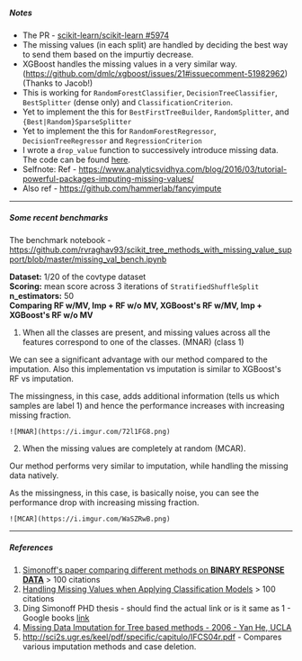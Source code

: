 ##### Notes

* The PR - [scikit-learn/scikit-learn #5974](https://github.com/scikit-learn/scikit-learn/pull/5974)
* The missing values (in each split) are handled by deciding the best way to send them based on the impurtiy decrease.
* XGBoost handles the missing values in a very similar way. (https://github.com/dmlc/xgboost/issues/21#issuecomment-51982962) (Thanks to Jacob!)
* This is working for `RandomForestClassifier`, `DecisionTreeClassifier`, `BestSplitter` (dense only) and `ClassificationCriterion`.
* Yet to implement the this for `BestFirstTreeBuilder`, `RandomSplitter`, and `{Best|Random}SparseSplitter`
* Yet to implement the this for `RandomForestRegressor`, `DecisionTreeRegressor` and `RegressionCriterion`
* I wrote a `drop_value` function to successively introduce missing data. The code can be found [here](https://github.com/rvraghav93/scikit_tree_methods_with_missing_value_support/blob/master/value_dropper.py).
* Selfnote: Ref - https://www.analyticsvidhya.com/blog/2016/03/tutorial-powerful-packages-imputing-missing-values/
* Also ref - https://github.com/hammerlab/fancyimpute

<hr>

##### Some recent benchmarks

The benchmark notebook - https://github.com/rvraghav93/scikit_tree_methods_with_missing_value_support/blob/master/missing_val_bench.ipynb

**Dataset:** 1/20 of the covtype dataset <br>
**Scoring:** mean score across 3 iterations of `StratifiedShuffleSplit` <br>
**n_estimators:** 50 <br>
**Comparing RF w/MV, Imp + RF w/o MV, XGBoost's RF w/MV, Imp + XGBoost's RF w/o MV**

1. When all the classes are present, and missing values across all the features correspond to one of the classes. (MNAR) (class 1)


  We can see a significant advantage with our method compared to the imputation. Also this implementation vs imputation is similar to XGBoost's RF vs imputation.
  
  The missingness, in this case, adds additional information (tells us which samples are label 1) and hence the performance increases with increasing missing fraction.
  
    ![MNAR](https://i.imgur.com/72l1FG8.png)

2. When the missing values are completely at random (MCAR).

  Our method performs very similar to imputation, while handling the missing data natively.
  
  As the missingness, in this case, is basically noise, you can see the performance drop with increasing missing fraction.
  
    ![MCAR](https://i.imgur.com/WaSZRwB.png)

<hr>

##### References

1. [Simonoff's paper comparing different methods on **BINARY RESPONSE DATA**](http://people.stern.nyu.edu/jsimonof/jmlr10.pdf) > 100 citations
2. [Handling Missing Values when Applying Classification Models](http://www.jmlr.org/papers/volume8/saar-tsechansky07a/saar-tsechansky07a.pdf) > 100 citations
3. Ding Simonoff PHD thesis - should find the actual link or is it same as 1 - Google books [link](https://books.google.fr/books?id=XP3IgeZF2X4C&pg=PA33&lpg=PA33&dq=kim+yates+missing+method&source=bl&ots=dzbMSq0Lkb&sig=Mlr8nM09gsoAK9zwl8rwvjQsgQM&hl=en&sa=X&ved=0ahUKEwjo9tmqwpPLAhXIBBoKHQNuCJQQ6AEIKTAC#v=onepage&q=kim%20yates%20missing%20method&f=false)
4. [Missing Data Imputation for Tree based methods - 2006 - Yan He, UCLA](http://statistics.ucla.edu/system/resources/BAhbBlsHOgZmSSJOMjAxMi8wNS8xNC8xNV8zOV8zN181MDhfTWlzc2luZ19EYXRhX0ltcHV0YXRpb25fZm9yX1RyZWVfYmFzZWRfTW9kZWxzLnBkZgY6BkVU/Missing%2520Data%2520Imputation%2520for%2520Tree-based%2520Models.pdf)
5. http://sci2s.ugr.es/keel/pdf/specific/capitulo/IFCS04r.pdf - Compares various imputation methods and case deletion.
